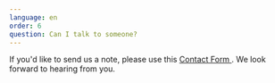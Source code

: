 ```yaml
---
language: en
order: 6
question: Can I talk to someone?
---
```

If you'd like to send us a note, please use this <a href="javascript:void( window.open( 'https://form.jotform.com/201337626005143', 'blank', 'scrollbars=yes, toolbar=no, width=700, height=500' ) ) "> Contact Form </a>.  We look forward to hearing from you.